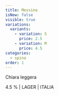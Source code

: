 ```yaml
---
title: Messina
isNew: false
visible: true
variations:
  variants:
    - variation: S
      price: 2.5
    - variation: M
      price: 4.5
categories:
  - spina
order: 1
---
```

Chiara leggera

4.5 % | LAGER | ITALIA